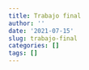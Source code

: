 ```yaml
---
title: Trabajo final
author: ''
date: '2021-07-15'
slug: trabajo-final
categories: []
tags: []
---
```

